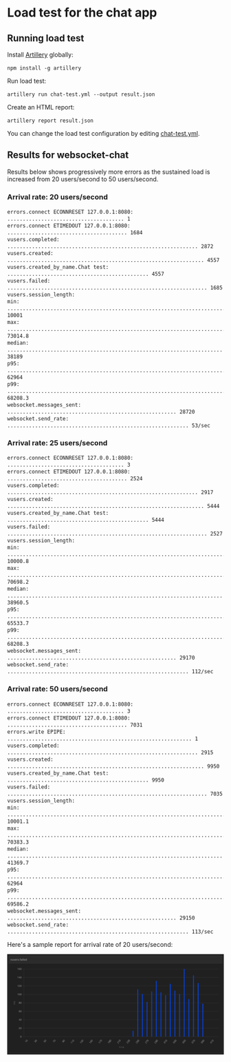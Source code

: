 # Load test for the chat app

## Running load test

Install [Artillery](https://www.artillery.io/) globally:

```shell
npm install -g artillery
```

Run load test:

```shell
artillery run chat-test.yml --output result.json
```

Create an HTML report:

```shell
artillery report result.json
```

You can change the load test configuration by editing [chat-test.yml](chat-test.yml).

## Results for websocket-chat

Results below shows progressively more errors as the sustained load is increased
from 20 users/second to 50 users/second.

### Arrival rate: 20 users/second

```text
errors.connect ECONNRESET 127.0.0.1:8080: ...................................... 1
errors.connect ETIMEDOUT 127.0.0.1:8080: ....................................... 1684
vusers.completed: .............................................................. 2872
vusers.created: ................................................................ 4557
vusers.created_by_name.Chat test: .............................................. 4557
vusers.failed: ................................................................. 1685
vusers.session_length:
min: ......................................................................... 10001
max: ......................................................................... 73014.8
median: ...................................................................... 38189
p95: ......................................................................... 62964
p99: ......................................................................... 68208.3
websocket.messages_sent: ....................................................... 28720
websocket.send_rate: ........................................................... 53/sec
```

### Arrival rate: 25 users/second

```text
errors.connect ECONNRESET 127.0.0.1:8080: ...................................... 3
errors.connect ETIMEDOUT 127.0.0.1:8080: ....................................... 2524
vusers.completed: .............................................................. 2917
vusers.created: ................................................................ 5444
vusers.created_by_name.Chat test: .............................................. 5444
vusers.failed: ................................................................. 2527
vusers.session_length:
min: ......................................................................... 10000.8
max: ......................................................................... 70698.2
median: ...................................................................... 38960.5
p95: ......................................................................... 65533.7
p99: ......................................................................... 68208.3
websocket.messages_sent: ....................................................... 29170
websocket.send_rate: ........................................................... 112/sec
```

### Arrival rate: 50 users/second

```text
errors.connect ECONNRESET 127.0.0.1:8080: ...................................... 3
errors.connect ETIMEDOUT 127.0.0.1:8080: ....................................... 7031
errors.write EPIPE: ............................................................ 1
vusers.completed: .............................................................. 2915
vusers.created: ................................................................ 9950
vusers.created_by_name.Chat test: .............................................. 9950
vusers.failed: ................................................................. 7035
vusers.session_length:
min: ......................................................................... 10001.1
max: ......................................................................... 70383.3
median: ...................................................................... 41369.7
p95: ......................................................................... 62964
p99: ......................................................................... 69586.2
websocket.messages_sent: ....................................................... 29150
websocket.send_rate: ........................................................... 113/sec
```

Here's a sample report for arrival rate of 20 users/second:

![Virtual Users Failed](virtual-users-failed.png)

